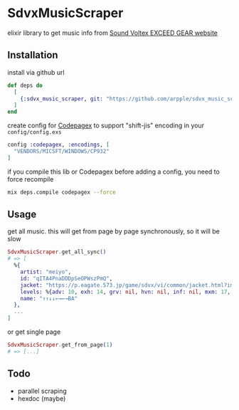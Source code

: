 # SdvxMusicScraper

elixir library to get music info from [Sound Voltex EXCEED GEAR website](https://p.eagate.573.jp/game/sdvx/vi/music/index.html)

## Installation

install via github url

```elixir
def deps do
  [
    {:sdvx_music_scraper, git: "https://github.com/arpple/sdvx_music_scraper.git", tag: "0.1"}
  ]
end
```

create config for [Codepagex](https://github.com/tallakt/codepagex) to support "shift-jis" encoding in your `config/config.exs`
``` elixir
config :codepagex, :encodings, [
  "VENDORS/MICSFT/WINDOWS/CP932"
]
```

if you compile this lib or Codepagex before adding a config, you need to force recompile
``` sh
mix deps.compile codepagex --force
```

## Usage
get all music. this will get from page by page synchronously, so it will be slow
``` elixir
SdvxMusicScraper.get_all_sync()
# => [
  %{
    artist: "meiyo",
    id: "qITA4PnaDDDpSeOPWszPmQ",
    jacket: "https://p.eagate.573.jp/game/sdvx/vi/common/jacket.html?img=bcf5MwWqag47zYdBbue-bg",
    levels: %{adv: 10, exh: 14, grv: nil, hvn: nil, inf: nil, mxm: 17, nov: 3},
    name: "↑↑↓↓←→←→BA"
  },
  ...
]
```

or get single page

``` elixir
SdvxMusicScraper.get_from_page(1)
# => [...]
```


## Todo
- parallel scraping
- hexdoc (maybe)
